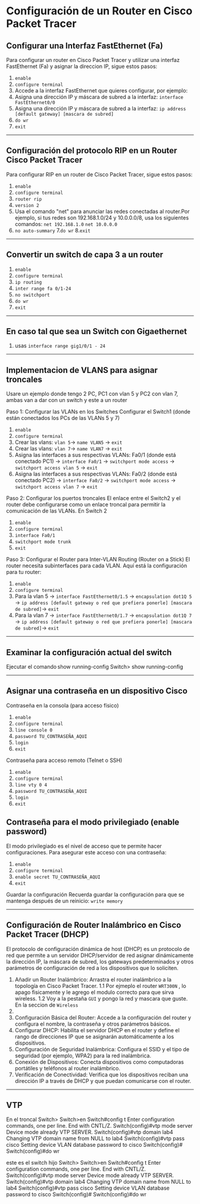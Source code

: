 # Configuración de un Router en Cisco Packet Tracer

## Configurar una Interfaz FastEthernet (Fa)

Para configurar un router en Cisco Packet Tracer y utilizar una interfaz FastEthernet (Fa) y asignar la direccion IP, sigue estos pasos:

1. `enable`
2. `configure terminal`
3. Accede a la interfaz FastEthernet que quieres configurar, por ejemplo:
4. Asigna una dirección IP y máscara de subred a la interfaz: `interface FastEthernet0/0`
5. Asigna una dirección IP y máscara de subred a la interfaz: `ip address [default gateway] [mascara de subred]`
6. `do wr`
7. `exit`

---

## Configuración del protocolo RIP en un Router Cisco Packet Tracer

Para configurar RIP en un router de Cisco Packet Tracer, sigue estos pasos:

1. `enable`
2. `configure terminal`
3. `router rip`
4. `version 2`
5. Usa el comando "net" para anunciar las redes conectadas al router.Por ejemplo, si tus redes son 192.168.1.0/24 y 10.0.0.0/8, usa los siguientes comandos:
`net 192.168.1.0`
`net 10.0.0.0`
6. `no auto-summary`
7.`do wr`
8.`exit`

---
## Convertir un switch de capa 3 a un router
1. `enable`
2. `configure terminal`
3. `ip routing`
4. `inter range fa 0/1-24`
5. `no switchport`
6. `do wr`
7. `exit`
---
## En caso tal que sea un Switch con Gigaethernet
1. usas `interface range gig1/0/1 - 24`
---
## Implementacion de VLANS para asignar troncales 
Usare un ejemplo donde tengo 2 PC, PC1 con vlan 5 y PC2 con vlan 7, ambas van a dar con un switch y este a un router

Paso 1: Configurar las VLANs en los Switches
Configurar el Switch1 (donde están conectados los PCs de las VLANs 5 y 7)
1. `enable`
2. `configure terminal`
3. Crear las vlans: `vlan 5`-> `name VLAN5` -> `exit`
4. Crear las vlans: `vlan 7`-> `name VLAN7` -> `exit`
5. Asigna las interfaces a sus respectivas VLANs: Fa0/1 (donde está conectado PC1) -> `interface Fa0/1` -> `switchport mode access` -> `switchport access vlan 5` -> `exit`
6. Asigna las interfaces a sus respectivas VLANs: Fa0/2 (donde está conectado PC2) -> `interface Fa0/2` -> `switchport mode access` -> `switchport access vlan 7` -> `exit`

Paso 2: Configurar los puertos troncales
El enlace entre el Switch2 y el router debe configurarse como un enlace troncal para permitir la comunicación de las VLANs.
En Switch 2
1. `enable`
2. `configure terminal`
3. `interface Fa0/1`
4. `switchport mode trunk`
5. `exit`

Paso 3: Configurar el Router para Inter-VLAN Routing (Router on a Stick)
El router necesita subinterfaces para cada VLAN. Aquí está la configuración para tu router:
1. `enable`
2. `configure terminal`
3. Para la vlan 5 -> `interface FastEthernet0/1.5` -> `encapsulation dot1Q 5` -> `ip address [default gateway o red que prefiera ponerle] [mascara de subred]`-> `exit`
4. Para la vlan 7 -> `interface FastEthernet0/1.7` -> `encapsulation dot1Q 7` -> `ip address [default gateway o red que prefiera ponerle] [mascara de subred]`-> `exit`
---
## Examinar la configuración actual del switch 
Ejecutar el comando show running-config 
Switch> show running-config 

---
## Asignar una contraseña en un dispositivo Cisco
Contraseña en la consola (para acceso físico)
1. `enable`
2. `configure terminal`
3. `line console 0`
4. `password TU_CONTRASEÑA_AQUI`
5. `login`
6. `exit`

Contraseña para acceso remoto (Telnet o SSH)
1. `enable`
2. `configure terminal`
3. `line vty 0 4`
4. `password TU_CONTRASEÑA_AQUI`
5. `login`
6. `exit`

## Contraseña para el modo privilegiado (enable password)
El modo privilegiado es el nivel de acceso que te permite hacer configuraciones. Para asegurar este acceso con una contraseña:
1. `enable`
2. `configure terminal`
3. `enable secret TU_CONTRASEÑA_AQUI`
4. `exit`

Guardar la configuración
Recuerda guardar la configuración para que se mantenga después de un reinicio: `write memory`

---
## Configuración de Router Inalámbrico en Cisco Packet Tracer (DHCP)
El protocolo de configuración dinámica de host (DHCP) es un protocolo de red que permite a un servidor DHCP/servidor de red asignar dinámicamente la dirección IP, la máscara de subred, los gateways predeterminados y otros parámetros de configuración de red a los dispositivos que lo soliciten.
1. Añadir un Router Inalámbrico: Arrastra el router inalámbrico a la topología en Cisco Packet Tracer.
1.1 Por ejmeplo el router `WRT300N` , lo apago fisicamente y le agrego el modulo correcto para que sirva wireless.
1.2 Voy a la pestaña `GUI` y pongo la red y mascara que guste. En la seccion de `Wireless`   
3. 
4. Configuración Básica del Router: Accede a la configuración del router y configura el nombre, la contraseña y otros parámetros básicos.
5. Configurar DHCP: Habilita el servidor DHCP en el router y define el rango de direcciones IP que se asignarán automáticamente a los dispositivos.
6. Configuración de Seguridad Inalámbrica: Configura el SSID y el tipo de seguridad (por ejemplo, WPA2) para la red inalámbrica.
7. Conexión de Dispositivos: Conecta dispositivos como computadoras portátiles y teléfonos al router inalámbrico.
8. Verificación de Conectividad: Verifica que los dispositivos reciban una dirección IP a través de DHCP y que puedan comunicarse con el router.
---
## VTP
En el troncal 
Switch>
Switch>en
Switch#config t
Enter configuration commands, one per line.  End with CNTL/Z.
Switch(config)#vtp mode server
Device mode already VTP SERVER.
Switch(config)#vtp domain lab4
Changing VTP domain name from NULL to lab4
Switch(config)#vtp pass cisco
Setting device VLAN database password to cisco
Switch(config)#
Switch(config)#do wr

este es el switch hijo
Switch>
Switch>en
Switch#config t
Enter configuration commands, one per line.  End with CNTL/Z.
Switch(config)#vtp mode server
Device mode already VTP SERVER.
Switch(config)#vtp domain lab4
Changing VTP domain name from NULL to lab4
Switch(config)#vtp pass cisco
Setting device VLAN database password to cisco
Switch(config)#
Switch(config)#do wr
